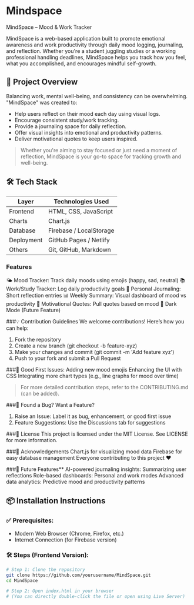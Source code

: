 # Mindspace
MindSpace – Mood & Work Tracker

MindSpace is a web-based application built to promote emotional awareness and work productivity through daily mood logging, journaling, and reflection. Whether you're a student juggling studies or a working professional handling deadlines, MindSpace helps you track how you feel, what you accomplished, and encourages mindful self-growth.

## 🚀 Project Overview
Balancing work, mental well-being, and consistency can be overwhelming. "MindSpace" was created to:

- Help users reflect on their mood each day using visual logs.
- Encourage consistent study/work tracking.
- Provide a journaling space for daily reflection.
- Offer visual insights into emotional and productivity patterns.
- Deliver motivational quotes to keep users inspired.

> Whether you're aiming to stay focused or just need a moment of reflection, MindSpace is your go-to space for tracking growth and well-being.


## 🛠 Tech Stack

| Layer       | Technologies Used             |
|-------------|-------------------------------|
| Frontend    | HTML, CSS, JavaScript         |
| Charts      | Chart.js                      |
| Database    | Firebase / LocalStorage       |
| Deployment  | GitHub Pages / Netlify        |
| Others      | Git, GitHub, Markdown         |


### Features
🌤️ Mood Tracker: Track daily moods using emojis (happy, sad, neutral)
📚 Work/Study Tracker: Log daily productivity goals
📝 Personal Journaling: Short reflection entries
📊 Weekly Summary: Visual dashboard of mood vs productivity
💬 Motivational Quotes: Pull quotes based on mood
🌙 Dark Mode (Future Feature)


###💡 Contribution Guidelines
We welcome contributions! Here’s how you can help:

1. Fork the repository
2. Create a new branch (git checkout -b feature-xyz)
3. Make your changes and commit (git commit -m 'Add feature xyz')
4. Push to your fork and submit a Pull Request


###🎯 Good First Issues:
Adding new mood emojis
Enhancing the UI with CSS
Integrating more chart types (e.g., line graphs for mood over time)

> For more detailed contribution steps, refer to the CONTRIBUTING.md (can be added).


###🐛 Found a Bug? Want a Feature?
1. Raise an Issue: Label it as bug, enhancement, or good first issue
2. Feature Suggestions: Use the Discussions tab for suggestions

###📌 License
This project is licensed under the MIT License. See LICENSE for more information.

###👥 Acknowledgements
Chart.js for visualizing mood data
Firebase for easy database management
Everyone contributing to this project ❤️

###🌱 Future Features**
AI-powered journaling insights: Summarizing user reflections
Role-based dashboards: Personal and work modes
Advanced data analytics: Predictive mood and productivity patterns

## 📦 Installation Instructions

### ✅ Prerequisites:
- Modern Web Browser (Chrome, Firefox, etc.)
- Internet Connection (for Firebase version)

### 🛠️ Steps (Frontend Version):

```bash
# Step 1: Clone the repository
git clone https://github.com/yourusername/MindSpace.git
cd MindSpace

# Step 2: Open index.html in your browser
# (You can directly double-click the file or open using Live Server)


